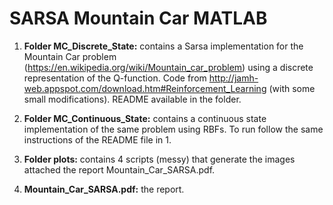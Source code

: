 # SARSA Mountain Car MATLAB
 
1. **Folder MC_Discrete_State:** contains a Sarsa implementation for the Mountain Car problem (https://en.wikipedia.org/wiki/Mountain_car_problem) using a discrete representation of the Q-function. Code from http://jamh-web.appspot.com/download.htm#Reinforcement_Learning (with some small modifications). README available in the folder.

2. **Folder MC_Continuous_State:** contains a continuous state implementation of the same problem using RBFs. To run follow the same instructions of the README file in 1.

3. **Folder plots:** contains 4 scripts (messy) that generate the images attached the report Mountain_Car_SARSA.pdf.

4. **Mountain_Car_SARSA.pdf:** the report.
